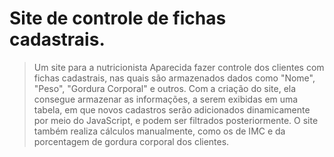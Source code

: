 # Site de controle de fichas cadastrais.
> Um site para a nutricionista Aparecida fazer controle dos clientes com fichas cadastrais, nas quais são armazenados dados como "Nome", "Peso", "Gordura Corporal" e outros. 
Com a criação do site, ela consegue armazenar as informações, a serem exibidas em uma tabela, em que novos cadastros serão adicionados dinamicamente por meio do JavaScript, e 
podem ser filtrados posteriormente. O site também realiza cálculos manualmente, como os de IMC e da porcentagem de gordura corporal dos clientes. 

